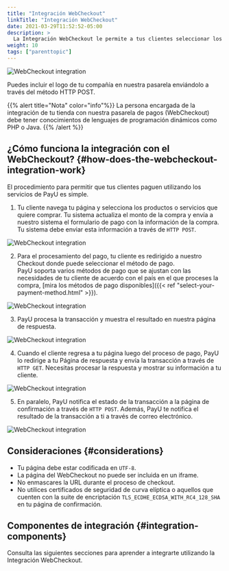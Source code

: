 ```yaml
---
title: "Integración WebCheckout"
linkTitle: "Integración WebCheckout"
date: 2021-03-29T11:52:52-05:00
description: >
  La Integración WebCheckout le permite a tus clientes seleccionar los ítems que desean comprar en tu tienda y realizar el pago en nuestra pasarela de pagos (WebCheckout).
weight: 10
tags: ["parenttopic"]
---
```


![WebCheckout integration](/assets/Checkout1-es.png)

Puedes incluir el logo de tu compañía en nuestra pasarela enviándolo a través del método HTTP POST.

{{% alert title="Nota" color="info"%}}
La persona encargada de la integración de tu tienda con nuestra pasarela de pagos (WebCheckout) debe tener conocimientos de lenguajes de programación dinámicos como PHP o Java.
{{% /alert %}}

## ¿Cómo funciona la integración con el WebCheckout? {#how-does-the-webcheckout-integration-work}
El procedimiento para permitir que tus clientes paguen utilizando los servicios de PayU es simple.

1. Tu cliente navega tu página y selecciona los productos o servicios que quiere comprar. Tu sistema actualiza el monto de la compra y envía a nuestro sistema el formulario de pago con la información de la compra.<br>Tu sistema debe enviar esta información a través de `HTTP POST`.

![WebCheckout integration](/assets/paso1-es.jpg)

2. Para el procesamiento del pago, tu cliente es redirigido a nuestro Checkout donde puede seleccionar el método de pago.<br>PayU soporta varios métodos de pago que se ajustan con las necesidades de tu cliente de acuerdo con el país en el que proceses la compra, [mira los métodos de pago disponibles]({{< ref "select-your-payment-method.html" >}}).

![WebCheckout integration](/assets/paso2-es.jpg)

3. PayU procesa la transacción y muestra el resultado en nuestra página de respuesta.

![WebCheckout integration](/assets/paso3-es.jpg)

4. Cuando el cliente regresa a tu página luego del proceso de pago, PayU lo redirige a tu Página de respuesta y envía la transacción a través de `HTTP GET`. Necesitas procesar la respuesta y mostrar su información a tu cliente.

![WebCheckout integration](/assets/paso4-es.jpg)

5. En paralelo, PayU notifica el estado de la transacción a la página de confirmación a través de `HTTP POST`. Además, PayU te notifica el resultado de la transacción a ti a través de correo electrónico.

![WebCheckout integration](/assets/paso5-es.jpg)

## Consideraciones {#considerations}
* Tu página debe estar codificada en `UTF-8`.
* La página del WebCheckout no puede ser incluida en un iframe.
* No enmascares la URL durante el proceso de checkout.
* No utilices certificados de seguridad de curva elíptica o aquellos que cuenten con la suite de encriptación `TLS_ECDHE_ECDSA_WITH_RC4_128_SHA` en tu página de confirmación.

## Componentes de integración {#integration-components}
Consulta las siguientes secciones para aprender a integrarte utilizando la Integración WebCheckout.